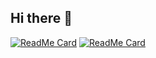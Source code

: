 ## Hi there 👋

 [![ReadMe Card](https://github-readme-stats.vercel.app/api?username=HidakaRintaro&show_icons=true&theme=dark)](https://github.com/Hidakarintaro)
 [![ReadMe Card](https://github-readme-stats.vercel.app/api?username=HidakaRintaro&show_icons=true&theme=dark)](https://github.com/Hidakarintaro)

 
